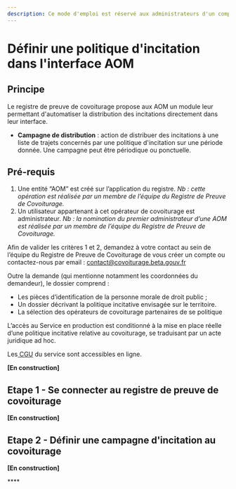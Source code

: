 ```yaml
---
description: Ce mode d'emploi est réservé aux administrateurs d'un compte AOM.
---
```


# Définir une politique d'incitation dans l'interface AOM

## Principe

Le registre de preuve de covoiturage propose aux AOM un module leur permettant d'automatiser la distribution des incitations directement dans leur interface. 

* **Campagne de distribution** : action de distribuer des incitations à une liste de trajets concernés par une politique d'incitation sur une période donnée. Une campagne peut être périodique ou ponctuelle. 

## Pré-requis

1. Une entité “AOM” est créé sur l’application du registre. _Nb : cette opération est réalisée par un membre de l’équipe du Registre de Preuve de Covoiturage._
2. Un utilisateur appartenant à cet opérateur de covoiturage est administrateur. _Nb : la nomination du premier administrateur d’une AOM est réalisée par un membre de l’équipe du Registre de Preuve de Covoiturage._

Afin de valider les critères 1 et 2, demandez à votre contact au sein de l’équipe du Registre de Preuve de Covoiturage de vous créer un compte ou contactez-nous par email : [contact@covoiturage.beta.gouv.fr](mailto:contact@covoiturage.beta.gouv.fr)

Outre la demande \(qui mentionne notamment les coordonnées du demandeur\), le dossier comprend :

* Les pièces d’identification de la personne morale de droit public ;
* Un dossier décrivant la politique incitative envisagée sur le territoire.
* La sélection des opérateurs de covoiturage partenaires de se politique

L’accès au Service en production est conditionné à la mise en place réelle d’une politique incitative relative au covoiturage, se traduisant par un acte juridique ad hoc.

Les[ CGU](../cgu.md) du service sont accessibles en ligne.

**\[En construction\]**

## Etape 1 - Se connecter au registre de preuve de covoiturage

**\[En construction\]**

## Etape 2 - Défini**r** une campagne d'incitation au covoiturage

**\[En construction\]**





\*\*\*\*




